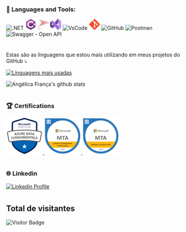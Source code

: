 ### 🚀 Languages and Tools:</summary>

<p align="left">

<img height="30" src="https://www.vectorlogo.zone/logos/dotnet/dotnet-icon.svg" title=".NET" alt=".NET" /></code>
<img height="30" src="https://raw.githubusercontent.com/devicons/devicon/master/icons/csharp/csharp-original.svg" title="C#" alt="C#" /></code>
<img width="30" height="30" src="https://github.com/angelicafranca94/angelicafranca/blob/main/logos/microsoft-sql-server.png" title="SQL Server" alt="SQL Server"/></code>
<img height="30" src="https://github.com/angelicafranca94/angelicafranca/blob/main/logos/Microsoft_Visual_Studio_2022.png" title="VisualStudio" alt="VisualStudio" /></code>
<img height="30" src="https://www.vectorlogo.zone/logos/visualstudio_code/visualstudio_code-icon.svg" title="VsCode" alt="VsCode">
<img height="30" src="https://raw.githubusercontent.com/devicons/devicon/master/icons/git/git-original.svg" title="GIT" alt="GIT">
<img height="30" src="https://www.vectorlogo.zone/logos/github/github-icon.svg" title="GitHub" alt="GitHub">
<img width="30" height="30" src="https://www.vectorlogo.zone/logos/getpostman/getpostman-icon.svg" title="Postman" alt="Postman" /></code>
<img width="30" height="30" src="https://www.vectorlogo.zone/logos/openapis/openapis-icon.svg" title="Swagger - Open API" alt="Swagger - Open API" /></code>


</p>

 #
 
<p> Estas são as linguagens que estou mais utilizando em meus projetos do GitHub ⤵ </p>

[![Linguagens mais usadas](https://github-readme-stats.vercel.app/api/top-langs/?username=angelicafranca94)](https://github.com/anuraghazra/github-readme-stats)

![Angélica França's github stats](https://github-readme-stats.vercel.app/api?username=angelicafranca94&show_icons=true&theme=dracula)

 #

 ### 🏆 Certifications</b></summary>
<div align="left">
<a href="https://www.credly.com/earner/earned/badge/a3253688-a851-47d3-8cfd-964cd5774d56">
<img height="100" src="https://github.com/angelicafranca94/angelicafranca/blob/main/logos/azure-data-fundamentals-600x600.png" title="Azure Data Fundamentals-DP900" alt="Azure Data Fundamentals-DP900" /></code>
</a>

<a href="https://www.credly.com/earner/earned/badge/e0c62a81-ee7b-424f-951b-8db385e8da1d">
<img height="100" src="https://github.com/angelicafranca94/angelicafranca/blob/main/logos/MTA-Software_Development_Fundamentals-600x600.png" title="MTA: Software Development Fundamentals" alt="MTA: Software Development Fundamentals" /></code>
</a>

<a href="https://www.credly.com/earner/earned/badge/ee0ca66d-31eb-4722-ad42-328a4286b207">
<img height="100" src="https://github.com/angelicafranca94/angelicafranca/blob/main/logos/MTA-Database_Fundamentals-600x600.png" title="MTA: Database Fundamentals" alt="MTA: Database Fundamentals" /></code>
</a>

</div>

#

### 🌐 Linkedin</b></summary>
<a href="https://www.linkedin.com/in/angelicafranca1994/">
<img height="60" src="https://www.vectorlogo.zone/logos/linkedin/linkedin-icon.svg" title="Linkedin Profile" alt="Linkedin Profile" /></code>
</a>

#

## Total de visitantes

![Visitor Badge](https://visitor-badge.laobi.icu/badge?page_id=angelicafranca94.angelicafranca94)
